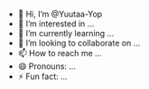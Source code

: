 - 👋 Hi, I’m @Yuutaa-Yop
- 👀 I’m interested in ...
- 🌱 I’m currently learning ...
- 💞️ I’m looking to collaborate on ...
- 📫 How to reach me ...
- 😄 Pronouns: ...
- ⚡ Fun fact: ...

<!---
Yuutaa-Yop/Yuutaa-Yop is a ✨ special ✨ repository because its `README.md` (this file) appears on your GitHub profile.
You can click the Preview link to take a look at your changes.
--->
